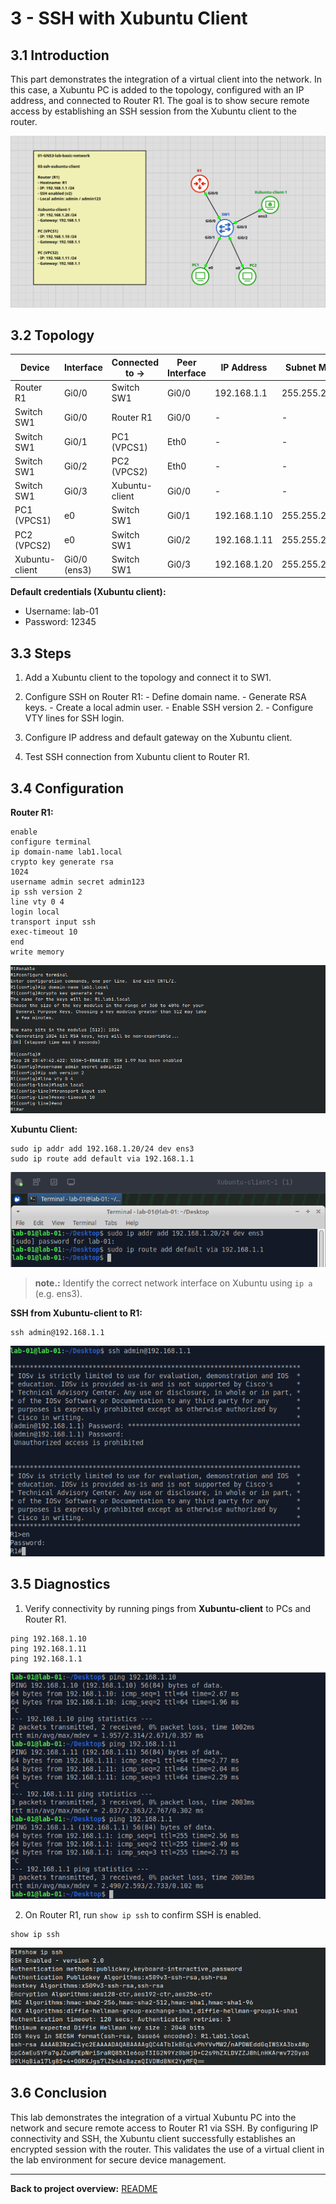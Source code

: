 # **3 - SSH with Xubuntu Client**

## **3.1 Introduction**

This part demonstrates the integration of a virtual client into the network. In this case, a Xubuntu PC is added to the topology, configured with an IP address, and connected to Router R1. The goal is to show secure remote access by establishing an SSH session from the Xubuntu client to the router.

![TOPOLOGY-map-3](images/Pasted%20image%2020250929021208.png)


## **3.2 Topology**

| Device         | Interface    | Connected to -> | Peer Interface | IP Address   | Subnet Mask   | Gateway     |
| -------------- | ------------ | --------------- | -------------- | ------------ | ------------- | ----------- |
| Router R1      | Gi0/0        | Switch SW1      | Gi0/0          | 192.168.1.1  | 255.255.255.0 | -           |
| Switch SW1     | Gi0/0        | Router R1       | Gi0/0          | -            | -             | -           |
| Switch SW1     | Gi0/1        | PC1 (VPCS1)     | Eth0           | -            | -             | -           |
| Switch SW1     | Gi0/2        | PC2 (VPCS2)     | Eth0           | -            | -             | -           |
| Switch SW1     | Gi0/3        | Xubuntu-client  | Gi0/0          | -            | -             | -           |
| PC1 (VPCS1)    | e0           | Switch SW1      | Gi0/1          | 192.168.1.10 | 255.255.255.0 | 192.168.1.1 |
| PC2 (VPCS2)    | e0           | Switch SW1      | Gi0/2          | 192.168.1.11 | 255.255.255.0 | 192.168.1.1 |
| Xubuntu-client | Gi0/0 (ens3) | Switch SW1      | Gi0/3          | 192.168.1.20 | 255.255.255.0 | 192.168.1.1 |

**Default credentials (Xubuntu client):**  

- Username: lab-01  
- Password: 12345


## **3.3 Steps**

1. Add a Xubuntu client to the topology and connect it to SW1.
    
2. Configure SSH on Router R1:
       - Define domain name.
       - Generate RSA keys.
       - Create a local admin user.
       - Enable SSH version 2.
       - Configure VTY lines for SSH login.
    
3. Configure IP address and default gateway on the Xubuntu client.
    
    
4. Test SSH connection from Xubuntu client to Router R1.

## **3.4 Configuration**

**Router R1:**

```plaintext
enable
configure terminal
ip domain-name lab1.local
crypto key generate rsa
1024
username admin secret admin123
ip ssh version 2
line vty 0 4
login local
transport input ssh
exec-timeout 10
end
write memory
```
![SSH-R1](images/Pasted%20image%2020250928225120.png)

**Xubuntu Client:**

```plaintext
sudo ip addr add 192.168.1.20/24 dev ens3
sudo ip route add default via 192.168.1.1
```
![Xubuntu-client](images/Pasted%20image%2020250929012344.png)

>**note.:** Identify the correct network interface on Xubuntu using `ip a` (e.g. ens3).


**SSH from Xubuntu-client to R1:**

```
ssh admin@192.168.1.1
```
![SSH](images/Pasted%20image%2020250929012614.png)

## **3.5 Diagnostics**

1. Verify connectivity by running pings from **Xubuntu-client** to PCs and Router R1.
    

```text
ping 192.168.1.10
ping 192.168.1.11
ping 192.168.1.1
```
![xubuntu-clien-ping-test](images/Pasted%20image%2020250929012924.png)

2. On Router R1, run `show ip ssh` to confirm SSH is enabled.
    

```text
show ip ssh
```
![SSH-test](images/Pasted%20image%2020250929013118.png)


## **3.6 Conclusion**

This lab demonstrates the integration of a virtual Xubuntu PC into the network and secure remote access to Router R1 via SSH. By configuring IP connectivity and SSH, the Xubuntu client successfully establishes an encrypted session with the router. This validates the use of a virtual client in the lab environment for secure device management.

---

**Back to project overview:** [README](README.md)

